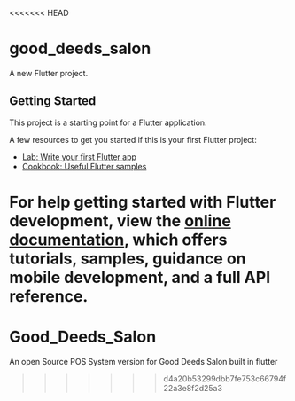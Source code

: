 <<<<<<< HEAD
# good_deeds_salon

A new Flutter project.

## Getting Started

This project is a starting point for a Flutter application.

A few resources to get you started if this is your first Flutter project:

- [Lab: Write your first Flutter app](https://docs.flutter.dev/get-started/codelab)
- [Cookbook: Useful Flutter samples](https://docs.flutter.dev/cookbook)

For help getting started with Flutter development, view the
[online documentation](https://docs.flutter.dev/), which offers tutorials,
samples, guidance on mobile development, and a full API reference.
=======
# Good_Deeds_Salon
An open Source POS System version for Good Deeds Salon built in flutter
>>>>>>> d4a20b53299dbb7fe753c66794f22a3e8f2d25a3
